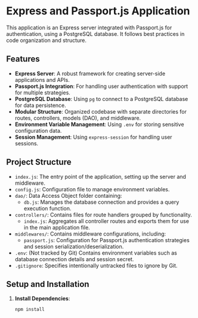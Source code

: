 # Express and Passport.js Application

This application is an Express server integrated with Passport.js for authentication, using a PostgreSQL database. It follows best practices in code organization and structure.

## Features

- **Express Server**: A robust framework for creating server-side applications and APIs.
- **Passport.js Integration**: For handling user authentication with support for multiple strategies.
- **PostgreSQL Database**: Using `pg` to connect to a PostgreSQL database for data persistence.
- **Modular Structure**: Organized codebase with separate directories for routes, controllers, models (DAO), and middleware.
- **Environment Variable Management**: Using `.env` for storing sensitive configuration data.
- **Session Management**: Using `express-session` for handling user sessions.

## Project Structure

- `index.js`: The entry point of the application, setting up the server and middleware.
- `config.js`: Configuration file to manage environment variables.
- `dao/`: Data Access Object folder containing:
  - `db.js`: Manages the database connection and provides a query execution function.
- `controllers/`: Contains files for route handlers grouped by functionality.
  - `index.js`: Aggregates all controller routes and exports them for use in the main application file.
- `middlewares/`: Contains middleware configurations, including:
  - `passport.js`: Configuration for Passport.js authentication strategies and session serialization/deserialization.
- `.env`: (Not tracked by Git) Contains environment variables such as database connection details and session secret.
- `.gitignore`: Specifies intentionally untracked files to ignore by Git.

## Setup and Installation

1. **Install Dependencies**:
   ```bash
   npm install
   ```
